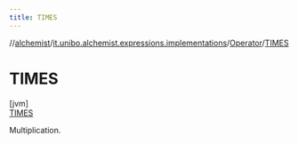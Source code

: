 ```yaml
---
title: TIMES
---
```

//[alchemist](../../../../index.html)/[it.unibo.alchemist.expressions.implementations](../../index.html)/[Operator](../index.html)/[TIMES](index.html)



# TIMES



[jvm]\
[TIMES](index.html)



Multiplication.


